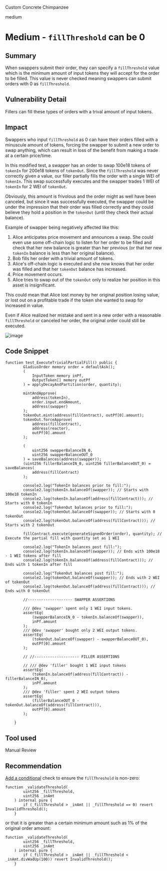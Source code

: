 Custom Concrete Chimpanzee

medium

# Medium - `fillThreshold` can be 0

## Summary
When swappers submit their order, they can specify a `fillThreshold` value which is the minimum amount of input tokens they will accept for the order to be filled. This value is never checked meaning swappers can submit orders with 0 as `fillThreshold`. 

## Vulnerability Detail
Fillers can fill these types of orders with a trival amount of input tokens.

## Impact
Swappers who input `fillThreshold` as 0 can have their orders filled with a minuscule amount of tokens, forcing the swapper to submit a new order to swap anything, which can result in loss of the benefit from making a trade at a certain price/time.

In this modified test, a swapper has an order to swap 100e18 tokens of `tokenIn` for 200e18 tokens of `tokenOut`. Since the `fillThreshold` was never correctly given a value, our filler partially fills the order with a single WEI of `tokenIn`. This swap successfully executes and the swapper trades 1 WEI of `tokenIn` for 2 WEI of `tokenOut`. 

Obviously, this amount is frivolous and the order might as well have been canceled, but since it was successfully executed, the swapper could be under the impression that their order was filled correctly and they could believe they hold a position in the `tokenOut` (until they check their actual balance).

Example of swapper being negatively affected like this:
1. Alice anticipates price movement and announces a swap. She could even use some off-chain logic to listen for her order to be filled and check that her new balance is greater than her previous (or that her new `tokenIn` balance is less than her original balance).
2. Bob fills her order with a trivial amount of tokens.
3. Alice's off-chain logic is executed and she now knows that her order was filled and that her `tokenOut` balance has increased.
4. Price movement occurs.
5. Alice tries to swap out of the `tokenOut` only to realize her position in this asset is insignificant.

This could mean that Alice lost money by her original position losing value, or lost out on a profitable trade if the token she wanted to swap for increased in value. 

Even if Alice realized her mistake and sent in a new order with a reasonable `fillThreshold` or canceled her order, the original order could still be executed. 

![image](https://github.com/sherlock-audit/2024-02-rubicon-finance-RohanNero/assets/100052099/0a3e0a72-52c1-42cf-9561-c3b130995835)



## Code Snippet

```solidity
function test_ExecuteTrivialPartialFill() public {
        GladiusOrder memory order = defaultAsk();
        (
            InputToken memory inPf,
            OutputToken[] memory outPf
        ) = applyDecayAndPartition(order, quantity);

        mintAndApprove(
            address(tokenIn),
            order.input.endAmount,
            address(swapper)
        );
        tokenOut.mint(address(fillContract), outPf[0].amount);
        tokenOut.forceApprove(
            address(fillContract),
            address(reactor),
            outPf[0].amount
        );

        (
            uint256 swapperBalanceIN_0,
            uint256 swapperBalanceOUT_0
        ) = saveBalances(address(swapper));
        (uint256 fillerBalanceIN_0, uint256 fillerBalanceOUT_0) = saveBalances(
            address(fillContract)
        );

        console2.log("TokenIn balances prior to fill:");
        console2.log(tokenIn.balanceOf(swapper)); // Starts with 100e18 tokenIn
        console2.log(tokenIn.balanceOf(address(fillContract))); // Starts with 0 tokenIn
        console2.log("TokenOut balances prior to fill:");
        console2.log(tokenOut.balanceOf(swapper)); // Starts with 0 tokenOut
        console2.log(tokenOut.balanceOf(address(fillContract))); // Starts with 2 tokenOut 

        fillContract.execute(generateSignedOrder(order), quantity); // Execute the partial fill with quantity set as 1 WEI

        console2.log("TokenIn balances post fill:");
        console2.log(tokenIn.balanceOf(swapper)); // Ends with 100e18 - 1 WEI tokens after fill
        console2.log(tokenIn.balanceOf(address(fillContract))); // Ends with 1 tokenIn after fill

        console2.log("TokenOut balances post fill:");
        console2.log(tokenOut.balanceOf(swapper)); // Ends with 2 WEI of tokenOut
        console2.log(tokenOut.balanceOf(address(fillContract))); // Ends with 0 tokenOut

        //-------------------- SWAPPER ASSERTIONS

        /// @dev 'swapper' spent only 1 WEI input tokens.
        assertEq(
            (swapperBalanceIN_0 - tokenIn.balanceOf(swapper)),
            inPf.amount
        );
        /// @dev 'swapper' bought only 2 WEI output tokens.
        assertEq(
            (tokenOut.balanceOf(swapper) - swapperBalanceOUT_0),
            outPf[0].amount
        );

        // //-------------------- FILLER ASSERTIONS

        // /// @dev 'filler' bought 1 WEI input tokens
        assertEq(
            (tokenIn.balanceOf(address(fillContract)) - fillerBalanceIN_0),
            inPf.amount
        );
        /// @dev 'filler' spent 2 WEI output tokens
        assertEq(
            (fillerBalanceOUT_0 - tokenOut.balanceOf(address(fillContract))),
            outPf[0].amount
        );
       
    }
```

## Tool used

Manual Review

## Recommendation
[Add a conditional](https://github.com/sherlock-audit/2024-02-rubicon-finance/blob/main/gladius-contracts-internal/src/lib/PartialFillLib.sol#L85) check to ensure the `fillThreshold` is non-zero:

```solidity 
function _validateThreshold(
        uint256 _fillThreshold,
        uint256 _inAmt
    ) internal pure {
        if (_fillThreshold > _inAmt || _fillThreshold == 0) revert InvalidThreshold();
    }
```

or that it is greater than a certain minimum amount such as 1% of the original order amount:

```solidity 
function _validateThreshold(
        uint256 _fillThreshold,
        uint256 _inAmt
    ) internal pure {
        if (_fillThreshold > _inAmt || _fillThreshold < _inAmt.divWadUp(100)) revert InvalidThreshold();
    }
```


